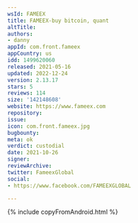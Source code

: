 ```yaml
---
wsId: FAMEEX
title: FAMEEX-buy bitcoin, quant
altTitle: 
authors:
- danny
appId: com.front.fameex
appCountry: us
idd: 1499620060
released: 2021-05-16
updated: 2022-12-24
version: 2.13.17
stars: 5
reviews: 114
size: '142148608'
website: https://www.fameex.com
repository: 
issue: 
icon: com.front.fameex.jpg
bugbounty: 
meta: ok
verdict: custodial
date: 2021-10-26
signer: 
reviewArchive: 
twitter: FameexGlobal
social:
- https://www.facebook.com/FAMEEXGLOBAL

---
```


{% include copyFromAndroid.html %}
